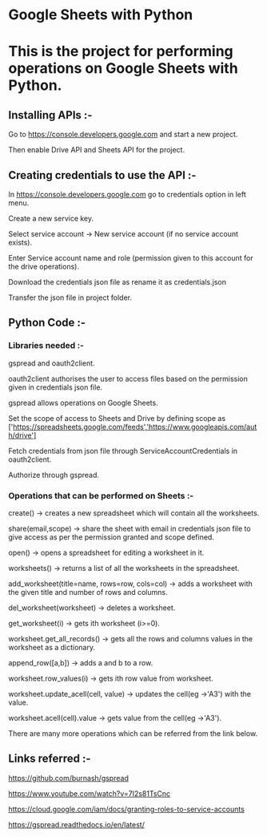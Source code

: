 # Google Sheets with Python

# This is the project for performing operations on Google Sheets with Python.

## Installing APIs :-
Go to https://console.developers.google.com and start a new project.

Then enable Drive API and Sheets API for the project.

## Creating credentials to use the API :-
In https://console.developers.google.com go to credentials option in left menu.

Create a new service key.

Select service account -> New service account (if no service account exists).

Enter Service account name and role (permission given to this account for the drive operations).

Download the credentials json file as rename it as credentials.json

Transfer the json file in project folder. 

## Python Code :-
### Libraries needed :-
gspread and oauth2client.

oauth2client authorises the user to access files based on the permission given in credentials json file.

gspread allows operations on Google Sheets.

Set the scope of access to Sheets and Drive by defining scope as ['https://spreadsheets.google.com/feeds','https://www.googleapis.com/auth/drive']

Fetch credentials from json file through ServiceAccountCredentials in oauth2client.

Authorize through gspread.

### Operations that can be performed on Sheets :-
create() -> creates a new spreadsheet which will contain all the worksheets.

share(email,scope) -> share the sheet with email in credentials json file to give access as per the permission granted and scope defined.

open() -> opens a spreadsheet for editing a worksheet in it.

worksheets() -> returns a list of all the worksheets in the spreadsheet.

add_worksheet(title=name, rows=row, cols=col) -> adds a worksheet with the given title and number of rows and columns.

del_worksheet(worksheet) -> deletes a worksheet.

get_worksheet(i) -> gets ith worksheet (i>=0).

worksheet.get_all_records() -> gets all the rows and columns values in the worksheet as a dictionary.

append_row([a,b]) -> adds a and b to a row.

worksheet.row_values(i) -> gets ith row value from worksheet.

worksheet.update_acell(cell, value) -> updates the cell(eg ->'A3') with the value.

worksheet.acell(cell).value -> gets value from the cell(eg ->'A3').

There are many more operations which can be referred from the link below.

## Links referred :-
https://github.com/burnash/gspread

https://www.youtube.com/watch?v=7I2s81TsCnc

https://cloud.google.com/iam/docs/granting-roles-to-service-accounts

https://gspread.readthedocs.io/en/latest/
